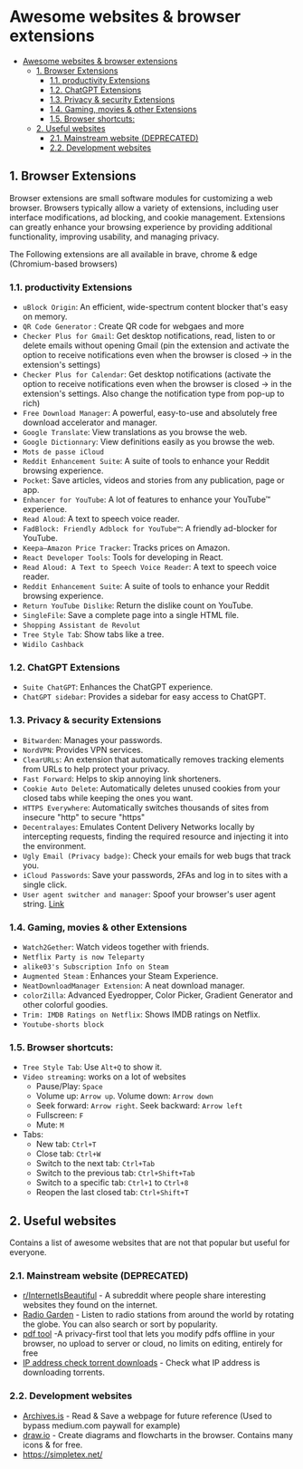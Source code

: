 Awesome websites & browser extensions
==============

<!-- TOC -->
* [Awesome websites & browser extensions](#awesome-websites--browser-extensions)
  * [1. Browser Extensions](#1-browser-extensions)
    * [1.1. productivity Extensions](#11-productivity-extensions)
    * [1.2. ChatGPT Extensions](#12-chatgpt-extensions)
    * [1.3. Privacy & security Extensions](#13-privacy--security-extensions)
    * [1.4. Gaming, movies & other Extensions](#14-gaming-movies--other-extensions)
    * [1.5. Browser shortcuts:](#15-browser-shortcuts)
  * [2. Useful websites](#2-useful-websites)
    * [2.1. Mainstream website (DEPRECATED)](#21-mainstream-website-deprecated)
    * [2.2. Development websites](#22-development-websites)
<!-- TOC -->


## 1. Browser Extensions
Browser extensions are small software modules for customizing a web browser. Browsers typically allow a variety of extensions, including user interface modifications, ad blocking, and cookie management. Extensions can greatly enhance your browsing experience by providing additional functionality, improving usability, and managing privacy.

The Following extensions are all available in brave, chrome & edge (Chromium-based browsers)

### 1.1. productivity Extensions
- `uBlock Origin`: An efficient, wide-spectrum content blocker that's easy on memory.
- `QR Code Generator` : Create QR code for webgaes and more
- `Checker Plus for Gmail`: Get desktop notifications, read, listen to or delete emails without opening Gmail (pin the extension and activate the option to receive notifications even when the browser is closed  -> in the extension's settings)
- `Checker Plus for Calendar`: Get desktop notifications (activate the option to receive notifications even when the browser is closed  -> in the extension's settings. Also change the notification type from pop-up to rich)
- `Free Download Manager`: A powerful, easy-to-use and absolutely free download accelerator and manager.
- `Google Translate`: View translations as you browse the web.
- `Google Dictionnary`: View definitions easily as you browse the web.
- `Mots de passe iCloud`
- `Reddit Enhancement Suite`: A suite of tools to enhance your Reddit browsing experience.
- `Pocket`: Save articles, videos and stories from any publication, page or app.
- `Enhancer for YouTube`: A lot of features to enhance your YouTube™ experience.
- `Read Aloud`: A text to speech voice reader.
- `FadBlock: Friendly Adblock for YouTube™`: A friendly ad-blocker for YouTube.
- `Keepa—Amazon Price Tracker`: Tracks prices on Amazon.
- `React Developer Tools`: Tools for developing in React.
- `Read Aloud: A Text to Speech Voice Reader`: A text to speech voice reader.
- `Reddit Enhancement Suite`: A suite of tools to enhance your Reddit browsing experience.
- `Return YouTube Dislike`: Return the dislike count on YouTube.
- `SingleFile`: Save a complete page into a single HTML file.
- `Shopping Assistant de Revolut`
- `Tree Style Tab`: Show tabs like a tree.
- `Widilo Cashback`

### 1.2. ChatGPT Extensions
- `Suite ChatGPT`: Enhances the ChatGPT experience.
- `ChatGPT sidebar`: Provides a sidebar for easy access to ChatGPT.

### 1.3. Privacy & security Extensions
- `Bitwarden`: Manages your passwords.
- `NordVPN`: Provides VPN services.
- `ClearURLs`: An extension that automatically removes tracking elements from URLs to help protect your privacy.
- `Fast Forward`: Helps to skip annoying link shorteners.
- `Cookie Auto Delete`: Automatically deletes unused cookies from your closed tabs while keeping the ones you want.
- `HTTPS Everywhere`: Automatically switches thousands of sites from insecure "http" to secure "https"
- `Decentralayes`: Emulates Content Delivery Networks locally by intercepting requests, finding the required resource and injecting it into the environment.
- `Ugly Email (Privacy badge)`: Check your emails for web bugs that track you.
- `iCloud Passwords`: Save your passwords, 2FAs and log in to sites with a single click.
- `User agent switcher and manager`: Spoof your browser's user agent string. [Link](https://chromewebstore.google.com/detail/user-agent-switcher-and-m/bhchdcejhohfmigjafbampogmaanbfkg)
### 1.4. Gaming, movies & other Extensions
- `Watch2Gether`: Watch videos together with friends.
- `Netflix Party is now Teleparty`
- `alike03's Subscription Info on Steam`
- `Augmented Steam` : Enhances your Steam Experience.
- `NeatDownloadManager Extension`: A neat download manager.
- `colorZilla`: Advanced Eyedropper, Color Picker, Gradient Generator and other colorful goodies.
- `Trim: IMDB Ratings on Netflix`: Shows IMDB ratings on Netflix.
- `Youtube-shorts block`

### 1.5. Browser shortcuts:
- `Tree Style Tab`: Use `Alt+Q` to show it.
- `Video streaming`: works on a lot of websites
  - Pause/Play: `Space`
  - Volume up: `Arrow up`. Volume down: `Arrow down`
  - Seek forward: `Arrow right`. Seek backward: `Arrow left`
  - Fullscreen: `F`
  - Mute: `M`
- Tabs:
  - New tab: `Ctrl+T`
  - Close tab: `Ctrl+W`
  - Switch to the next tab: `Ctrl+Tab`
  - Switch to the previous tab: `Ctrl+Shift+Tab`
  - Switch to a specific tab: `Ctrl+1` to `Ctrl+8`
  - Reopen the last closed tab: `Ctrl+Shift+T`


## 2. Useful websites
Contains a list of awesome websites that are not that popular but useful for everyone.

### 2.1. Mainstream website (DEPRECATED)
* [r/InternetIsBeautiful](https://www.reddit.com/r/InternetIsBeautiful/) - A subreddit where people share interesting websites they found on the internet.
* [Radio Garden](http://radio.garden/) - Listen to radio stations from around the world by rotating the globe. You can also search or sort by popularity.
* [pdf tool](pdftool.org) -A privacy-first tool that lets you modify pdfs offline in your browser, no upload to server or cloud, no limits on editing, entirely for free
* [IP address check torrent  downloads](https://iknowwhatyoudownload.com/en/peer/) - Check what IP address is downloading torrents.
### 2.2. Development websites
* [Archives.is](https://archive.is/) - Read & Save a webpage for future reference (Used to bypass medium.com paywall for example)
* [draw.io](https://app.diagrams.net/) - Create diagrams and flowcharts in the browser. Contains many icons & for free.
* https://simpletex.net/
